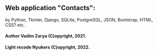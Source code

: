 ## Web application "Contacts":
by Python, Tkinter, Django, SQLite, PostgreSQL, JSON, Bootstrap, HTML, CSS? etc.
#### Author Vadim Zarya (C)opyright, 2021.
#### Light recode Nyukers (C)opyright, 2022.
